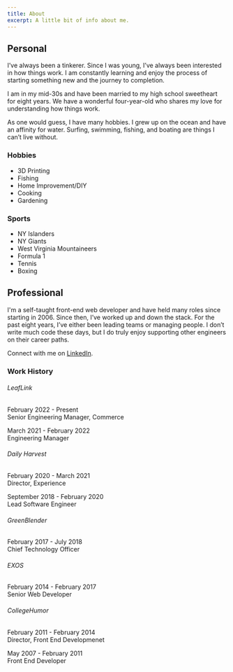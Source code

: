 ```yaml
---
title: About
excerpt: A little bit of info about me.
---
```


## Personal

I’ve always been a tinkerer. Since I was young, I’ve always been interested in how things work. I am constantly learning and enjoy the process of starting something new and the journey to completion.

I am in my mid-30s and have been married to my high school sweetheart for eight years. We have a wonderful four-year-old who shares my love for understanding how things work.

As one would guess, I have many hobbies. I grew up on the ocean and have an affinity for water. Surfing, swimming, fishing, and boating are things I can’t live without.

<MDXColumns>

<div>

### Hobbies

-   3D Printing
-   Fishing
-   Home Improvement/DIY
-   Cooking
-   Gardening

</div>

<div>

### Sports

-   NY Islanders
-   NY Giants
-   West Virginia Mountaineers
-   Formula 1
-   Tennis
-   Boxing

</div>

</MDXColumns>

## Professional

I'm a self-taught front-end web developer and have held many roles since starting in 2006. Since then, I’ve worked up and down the stack. For the past eight years, I’ve either been leading teams or managing people. I don’t write much code these days, but I do truly enjoy supporting other engineers on their career paths.

Connect with me on [LinkedIn](https://www.linkedin.com/in/john-zanussi/).

### Work History

###### LeafLink

<span className="text-muted">February 2022 - Present</span>  
Senior Engineering Manager, Commerce

<span className="text-muted">March 2021 - February 2022</span>  
Engineering Manager

###### Daily Harvest

<span className="text-muted">February 2020 - March 2021</span>  
Director, Experience

<span className="text-muted">September 2018 - February 2020</span>  
Lead Software Engineer

###### GreenBlender

<span className="text-muted">February 2017 - July 2018</span>  
Chief Technology Officer

###### EXOS

<span className="text-muted">February 2014 - February 2017</span>  
Senior Web Developer

###### CollegeHumor

<span className="text-muted">February 2011 - February 2014</span>  
Director, Front End Developmenet

<span className="text-muted">May 2007 - February 2011</span>  
Front End Developer

